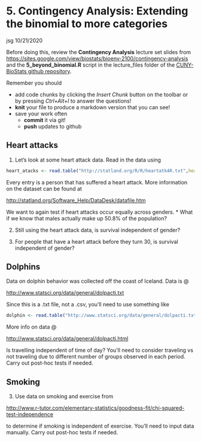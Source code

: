 5\. Contingency Analysis: Extending the binomial to more categories
================
jsg
10/21/2020

Before doing this, review the **Contingency Analysis** lecture set
slides from
<https://sites.google.com/view/biostats/bioenv-2100/contingency-analysis>
and the **5\_beyond\_binomial.R** script in the lecture\_files folder of
the [CUNY-BioStats github
repository](https://github.com/jsgosnell/CUNY-BioStats).

Remember you should

  - add code chunks by clicking the *Insert Chunk* button on the toolbar
    or by pressing *Ctrl+Alt+I* to answer the questions\!
  - **knit** your file to produce a markdown version that you can see\!
  - save your work often
      - **commit** it via git\!
      - **push** updates to github

## Heart attacks

1.  Let’s look at some heart attack data. Read in the data using

<!-- end list -->

``` r
heart_atacks <- read.table("http://statland.org/R/R/heartatk4R.txt",header=T)
```

Every entry is a person that has suffered a heart attack. More
information on the dataset can be found at

<http://statland.org/Software_Help/DataDesk/datafile.htm>

We want to again test if heart attacks occur equally across genders. \*
What if we know that males actually make up 50.8% of the population?

2.  Still using the heart attack data, is survival independent of
    gender?

3.  For people that have a heart attack before they turn 30, is survival
    independent of gender?

## Dolphins

Data on dolphin behavior was collected off the coast of Iceland. Data is
@

<http://www.statsci.org/data/general/dolpacti.txt>

Since this is a .txt file, not a .csv, you’ll need to use something like

``` r
dolphin <- read.table("http://www.statsci.org/data/general/dolpacti.txt", sep="", header = T)
```

More info on data @

<http://www.statsci.org/data/general/dolpacti.html>

Is travelling independent of time of day? You’ll need to consider
traveling vs not traveling due to different number of groups observed in
each period. Carry out post-hoc tests if needed.

## Smoking

3.  Use data on smoking and exercise from

<http://www.r-tutor.com/elementary-statistics/goodness-fit/chi-squared-test-independence>

to determine if smoking is independent of exercise. You’ll need to input
data manually. Carry out post-hoc tests if needed.
